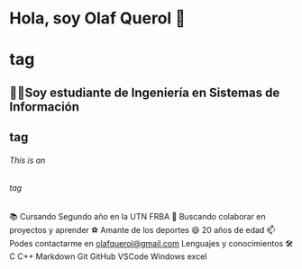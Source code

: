 # Hola, soy Olaf Querol 👋 <h1> tag
## 👨‍💻Soy estudiante de Ingeniería en Sistemas de Información <h2> tag
###### This is an <h6> tag
📚 Cursando Segundo año en la UTN FRBA
👯 Buscando colaborar en proyectos y aprender
⚽ Amante de los deportes
😄 20 años de edad
📫 Podes contactarme en olafquerol@gmail.com
Lenguajes y conocimientos 🛠
C C++  Markdown Git GitHub VSCode  Windows excel
